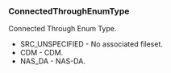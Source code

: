 ### ConnectedThroughEnumType
Connected Through Enum Type.

- SRC_UNSPECIFIED - No associated fileset.
- CDM - CDM.
- NAS_DA - NAS-DA.
